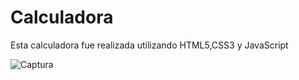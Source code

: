 # Calculadora

Esta calculadora fue realizada utilizando HTML5,CSS3 y JavaScript

![Captura](https://user-images.githubusercontent.com/86639208/154309435-dbdff2b2-be85-426b-b0af-ad48c850b3f2.JPG)
